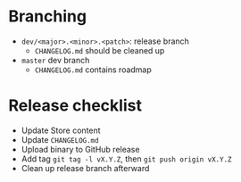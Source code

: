 # Branching

- `dev/<major>.<minor>.<patch>`: release branch
  - `CHANGELOG.md` should be cleaned up
- `master` dev branch
  - `CHANGELOG.md` contains roadmap

# Release checklist

- Update Store content
- Update `CHANGELOG.md`
- Upload binary to GitHub release
- Add tag `git tag -l vX.Y.Z`, then `git push origin vX.Y.Z`
- Clean up release branch afterward
